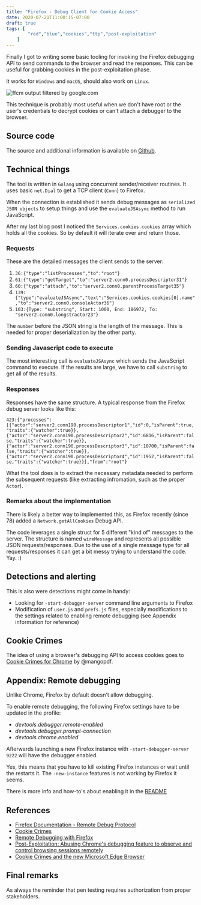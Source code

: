 ```yaml
---
title: "Firefox - Debug Client for Cookie Access"
date: 2020-07-21T11:00:15-07:00
draft: true
tags: [
        "red","blue","cookies","ttp","post-exploitation"
    ]
---
```


Finally I got to writing some basic tooling for invoking the Firefox debugging API to send commands to the browser and read the responses. This can be useful for grabbing cookies in the post-exploitation phase.

It works for `Windows` and `macOS`, should also work on `Linux`.

![ffcm output filtered by google.com](/blog/images/2020/firefox/output.png)

This technique is probably most useful when we don't have root or the user's credentials to decrypt cookies or can't attach a debugger to the browser.

## Source code

The source and additional information is available on [Github](https://github.com/wunderwuzzi23/firefox-cookiemonster).


## Technical things

The tool is written in `Golang` using concurrent sender/receiver routines. It uses basic `net.Dial` to get a TCP client (`Conn`) to Firefox. 

When the connection is established it sends debug messages as `serialized JSON objects` to setup things and use the `evaluateJSAsync` method to run JavaScript.

After my last blog post I noticed the `Services.cookies.cookies` array which holds all the cookies. So by default it will iterate over and return those.


### Requests 

These are the detailed messages the client sends to the server:

1. `36:{"type":"listProcesses","to":"root"}`
2. `61:{"type":"getTarget","to":"server2.conn0.processDescriptor31"}`
3. `60:{"type":"attach","to":"server2.conn0.parentProcessTarget35"}`
4. `139:{"type":"evaluateJSAsync","text":"Services.cookies.cookies[0].name","to":"server2.conn0.consoleActor36"}`
5. `103:{Type: "substring", Start: 1000, End: 186972, To: "server2.conn0.longstractor23"}`

The `number` before the JSON string is the length of the message. This is needed for proper deserialization by the other party. 

### Sending Javascript code to execute 

The most interesting call is `evaluateJSAsync` which sends the JavaScript command to execute. If the results are large, we have to call `substring` to get all of the results.

### Responses

Responses have the same structure. A typical response from the Firefox debug server looks like this:

`423:{"processes":[{"actor":"server2.conn190.processDescriptor1","id":0,"isParent":true,"traits":{"watcher":true}},{"actor":"server2.conn190.processDescriptor2","id":6816,"isParent":false,"traits":{"watcher":true}},{"actor":"server2.conn190.processDescriptor3","id":10700,"isParent":false,"traits":{"watcher":true}},{"actor":"server2.conn190.processDescriptor4","id":1952,"isParent":false,"traits":{"watcher":true}}],"from":"root"}`

What the tool does is to extract the necessary metadata needed to perform the subsequent requests (like extracting infromation, such as the proper `Actor`).

### Remarks about the implementation

There is likely a better way to implemented this, as Firefox recently (since 78) added a `Network.getAllCookies` Debug API.

The code leverages a single struct for 5 different "kind of" messages to the server. The structure is named `wireMessage` and represents all possible JSON requests/responses. Due to the use of a single message type for all requests/responses it can get a bit messy trying to understand the code. Yay. :)

## Detections and alerting

This is also were detections might come in handy:

* Looking for `-start-debugger-server` command line arguments to Firefox
* Modification of `user.js` and `prefs.js` files, especially modifications to the settings related to enabling remote debugging (see Appendix information for reference)

## Cookie Crimes 
The idea of using a browser's debugging API to access cookies goes to [Cookie Crimes for Chrome](https://github.com/defaultnamehere/cookie_crimes) by @mangopdf.


## Appendix: Remote debugging

Unlike Chrome, Firefox by default doesn't allow debugging. 

To enable remote debugging, the following Firefox settings have to be updated in the profile:

* *devtools.debugger.remote-enabled*
* *devtools.debugger.prompt-connection*
* *devtools.chrome.enabled*

Afterwards launching a new Firefox instance with `-start-debugger-server 9222` will have the debugger enabled. 

Yes, this means that you have to kill existing Firefox instances or wait until the restarts it. The `-new-instance` features is not working by Firefox it seems.

There is more info and how-to's about enabling it in the [README](https://github.com/wunderwuzzi23/firefox-cookiemonster)


## References

* [Firefox Documentation - Remote Debug Protocol](https://docs.firefox-dev.tools/backend/protocol.html)
* [Cookie Crimes](https://github.com/defaultnamehere/cookie_crimes)
* [Remote Debugging with Firefox](https://embracethered.com/blog/posts/2020/cookies-on-firefox/)
* [Post-Exploitation: Abusing Chrome's debugging feature to observe and control browsing sessions remotely](https://embracethered.com/blog/posts/2020/chrome-spy-remote-control/)
* [Cookie Crimes and the new Microsoft Edge Browser](https://embracethered.com/blog/posts/2020/cookie-crimes-on-mirosoft-edge/)


## Final remarks

As always the reminder that pen testing requires authorization from proper stakeholders.